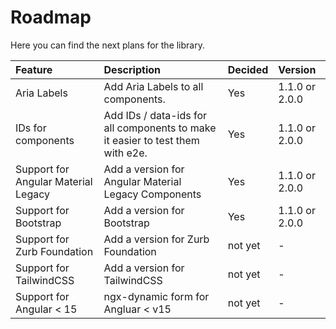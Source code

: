# Roadmap

Here you can find the next plans for the library.

<table width="100%">
  <thead>
    <tr>
      <th align="left">Feature</th>
      <th align="left">Description</th>
      <th align="left">Decided</th>
      <th align="left">Version</th>
    </tr>
  </thead>
  <tbody>
    <tr>
      <td className="bold">Aria Labels</td>
      <td>Add Aria Labels to all components.</td>
      <td>Yes</td>
      <td>1.1.0 or 2.0.0</td>
    </tr>
    <tr>
      <td className="bold">IDs for components</td>
      <td>Add IDs / data-ids for all components to make it easier to test them with e2e.</td>
      <td>Yes</td>
      <td>1.1.0 or 2.0.0</td>
    </tr>
    <tr>
      <td className="bold">Support for Angular Material Legacy</td>
      <td>Add a version for Angular Material Legacy Components</td>
      <td>Yes</td>
      <td>1.1.0 or 2.0.0</td>
    </tr>
    <tr>
      <td className="bold">Support for Bootstrap</td>
      <td>Add a version for Bootstrap</td>
      <td>Yes</td>
      <td>1.1.0 or 2.0.0</td>
    </tr>
    <tr>
      <td className="bold">Support for Zurb Foundation</td>
      <td>Add a version for Zurb Foundation</td>
      <td>not yet</td>
      <td>-</td>
    </tr>
    <tr>
      <td className="bold">Support for TailwindCSS</td>
      <td>Add a version for TailwindCSS</td>
      <td>not yet</td>
      <td>-</td>
    </tr>
    <tr>
      <td className="bold">Support for Angular < 15</td>
      <td>ngx-dynamic form for Angluar < v15</td>
      <td>not yet</td>
      <td>-</td>
    </tr>
  </tbody>
</table>

